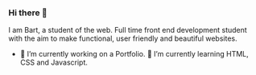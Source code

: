 ### Hi there 👋
I am Bart, a student of the web. 
Full time front end development student with the aim to make functional, user friendly and beautiful websites. 

- 🔭 I’m currently working on a Portfolio.
   🌱 I’m currently learning HTML, CSS and Javascript.
<!--
**Barvand/Barvand** is a ✨ _special_ ✨ repository because its `README.md` (this file) appears on your GitHub profile.

Here are some ideas to get you started:

- 🔭 I’m currently working on ...
- 🌱 I’m currently learning ...
- 👯 I’m looking to collaborate on ...
- 🤔 I’m looking for help with ...
- 💬 Ask me about ...
- 📫 How to reach me: ...
- 😄 Pronouns: ...
- ⚡ Fun fact: ...
-->
